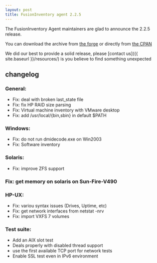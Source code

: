 ```yaml
---
layout: post
title: FusionInventory agent 2.2.5
---
```


The FusionInventory Agent maintainers are glad to announce the 2.2.5 release.

You can download the archive from [the forge](http://forge.fusioninventory.org/projects/fusioninventory-agent/files)
or directly from [the CPAN](https://metacpan.org/release/FusionInventory-Agent)

We did our best to provide a solid release, please [contact us]({{ site.baseurl }}/resources/) is you believe to find something unexpected

## changelog

### General:

* Fix: deal with broken last_state file
* Fix: fix HP RAID size parsing
* Fix: Virtual machine inventory with VMware desktop
* Fix: add /usr/local/{bin,sbin} in default $PATH

### Windows:

* Fix: do not run dmidecode.exe on Win2003
* Fix: Software inventory

### Solaris:

* Fix: improve ZFS support
### Fix: get memory on solaris on Sun-Fire-V490


### HP-UX:

* Fix: variou syntax issues (Drives, Uptime, etc)
* Fix: get network interfaces from netstat -nrv
* Fix: import VXFS 7 volumes

### Test suite:

* Add an AIX slot test
* Deals properly with disabled thread support
* use the first available TCP port for network tests
* Enable SSL test even in IPv6 environment

